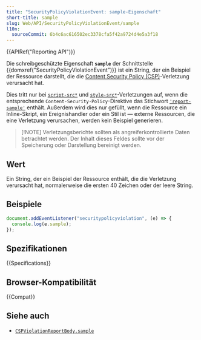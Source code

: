 ```yaml
---
title: "SecurityPolicyViolationEvent: sample-Eigenschaft"
short-title: sample
slug: Web/API/SecurityPolicyViolationEvent/sample
l10n:
  sourceCommit: 6b4c6ac616502ec3378cfa5f42a9724d4e5a3f18
---
```


{{APIRef("Reporting API")}}

Die schreibgeschützte Eigenschaft **`sample`** der Schnittstelle {{domxref("SecurityPolicyViolationEvent")}} ist ein String, der ein Beispiel der Ressource darstellt, die die [Content Security Policy (CSP)](/de/docs/Web/HTTP/CSP)-Verletzung verursacht hat.

Dies tritt nur bei [`script-src*`](/de/docs/Web/HTTP/Headers/Content-Security-Policy#script-src) und [`style-src*`](/de/docs/Web/HTTP/Headers/Content-Security-Policy#style-src)-Verletzungen auf, wenn die entsprechende `Content-Security-Policy`-Direktive das Stichwort [`'report-sample'`](/de/docs/Web/HTTP/Headers/Content-Security-Policy#report-sample) enthält. Außerdem wird dies nur gefüllt, wenn die Ressource ein Inline-Skript, ein Ereignishandler oder ein Stil ist — externe Ressourcen, die eine Verletzung verursachen, werden kein Beispiel generieren.

> [!NOTE] Verletzungsberichte sollten als angreiferkontrollierte Daten betrachtet werden.
> Der Inhalt dieses Feldes sollte vor der Speicherung oder Darstellung bereinigt werden.

## Wert

Ein String, der ein Beispiel der Ressource enthält, die die Verletzung verursacht hat, normalerweise die ersten 40 Zeichen oder der leere String.

## Beispiele

```js
document.addEventListener("securitypolicyviolation", (e) => {
  console.log(e.sample);
});
```

## Spezifikationen

{{Specifications}}

## Browser-Kompatibilität

{{Compat}}

## Siehe auch

- [`CSPViolationReportBody.sample`](/de/docs/Web/API/CSPViolationReportBody#cspviolationreportbody.sample)

